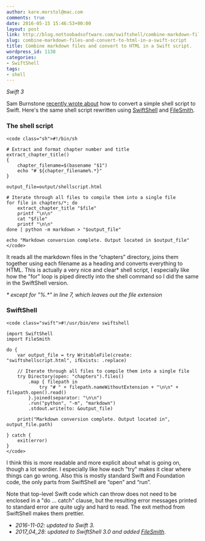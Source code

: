 ```yaml
---
author: kare.morstol@mac.com
comments: true
date: 2016-05-15 15:46:53+00:00
layout: post
link: http://blog.nottoobadsoftware.com/swiftshell/combine-markdown-files-and-convert-to-html-in-a-swift-script/
slug: combine-markdown-files-and-convert-to-html-in-a-swift-script
title: Combine markdown files and convert to HTML in a Swift script.
wordpress_id: 1138
categories:
- SwiftShell
tags:
- shell
---
```


_Swift 3_

Sam Burnstone [recently wrote about](https://www.shinobicontrols.com/blog/scripting-in-swift) how to convert a simple shell script to Swift. Here's the same shell script rewritten using [SwiftShell](https://github.com/kareman/SwiftShell) and [FileSmith](https://github.com/kareman/FileSmith).

<!-- more -->

### The shell script


    
    <code class="sh">#!/bin/sh
    
    # Extract and format chapter number and title
    extract_chapter_title()
    {
        chapter_filename=$(basename "$1")
        echo "# ${chapter_filename%.*}"
    }
    
    output_file=output/shellscript.html
    
    # Iterate through all files to compile them into a single file
    for file in chapters/*; do
        extract_chapter_title "$file"
        printf "\n\n"
        cat "$file"
        printf "\n\n"
    done | python -m markdown > "$output_file"
    
    echo "Markdown conversion complete. Output located in $output_file"
    </code>

It reads all the markdown files in the “chapters” directory, joins them together using each filename as a heading and converts everything to HTML. This is actually a very nice and clear* shell script, I especially like how the "for" loop is piped directly into the shell command so I did the same in the SwiftShell version.

_* except for "%.*" in line 7, which leaves out the file extension_

### SwiftShell


    
    <code class="swift">#!/usr/bin/env swiftshell
    
    import SwiftShell
    import FileSmith
    
    do {
        var output_file = try WritableFile(create: "swiftshellscript.html", ifExists: .replace)
    
        // Iterate through all files to compile them into a single file
        try Directory(open: "chapters").files()
            .map { filepath in
                try "# " + filepath.nameWithoutExtension + "\n\n" + filepath.open().read()
            }.joined(separator: "\n\n")
            .run("python", "-m", "markdown")
            .stdout.write(to: &output_file)
    
        print("Markdown conversion complete. Output located in", output_file.path)
    
    } catch {
        exit(error)
    }
    </code>

I think this is more readable and more explicit about what is going on, though a lot wordier. I especially like how each "try" makes it clear where things can go wrong. Also this is mostly standard Swift and Foundation code, the only parts from SwiftShell are “open” and “run”.

Note that top-level Swift code which can throw does not need to be enclosed in a "do ... catch" clause, but the resulting error messages printed to standard error are quite ugly and hard to read. The exit method from SwiftShell makes them prettier.

* _2016-11-02: updated to Swift 3._
* _2017_04_28: updated to SwiftShell 3.0 and added [FileSmith](https://github.com/kareman/FileSmith)_.


